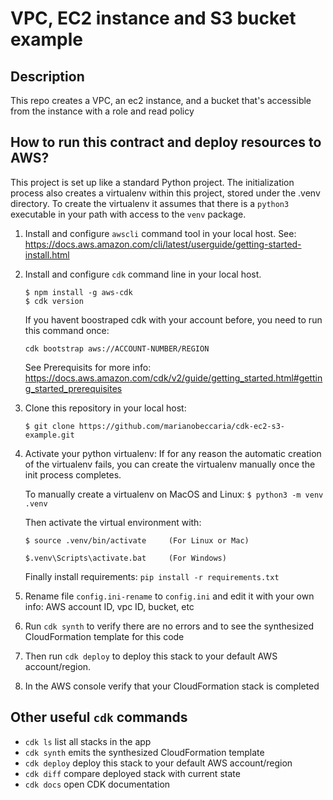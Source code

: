 # VPC, EC2 instance and S3 bucket example
## Description
This repo creates a VPC, an ec2 instance, and a bucket that's accessible from the instance with a role and read policy

## How to run this contract and deploy resources to AWS?
This project is set up like a standard Python project.  The initialization process also creates
a virtualenv within this project, stored under the .venv directory.  To create the virtualenv
it assumes that there is a `python3` executable in your path with access to the `venv` package.

1. Install and configure `awscli` command tool in your local host.
   See: https://docs.aws.amazon.com/cli/latest/userguide/getting-started-install.html

2. Install and configure `cdk` command line in your local host.
   ```
   $ npm install -g aws-cdk
   $ cdk version
   ```
   If you havent boostraped cdk with your account before, you need to run this command once:
   ```
   cdk bootstrap aws://ACCOUNT-NUMBER/REGION
   ```
   See Prerequisits for more info: https://docs.aws.amazon.com/cdk/v2/guide/getting_started.html#getting_started_prerequisites

3. Clone this repository in your local host: 
   ```
   $ git clone https://github.com/marianobeccaria/cdk-ec2-s3-example.git
   ```

4. Activate your python virtualenv:
   If for any reason the automatic creation of the virtualenv fails, you can create the virtualenv
   manually once the init process completes.
   
   To manually create a virtualenv on MacOS and Linux: `$ python3 -m venv .venv`

   Then activate the virtual environment with:
   ```
   $ source .venv/bin/activate     (For Linux or Mac)
   
   $.venv\Scripts\activate.bat     (For Windows)
   ```
   Finally install requirements:  `pip install -r requirements.txt`

5. Rename file `config.ini-rename` to `config.ini` and edit it with your own info: AWS account ID, vpc ID, bucket, etc

6. Run `cdk synth` to verify there are no errors and to see the synthesized CloudFormation template for this code

7. Then run `cdk deploy` to deploy this stack to your default AWS account/region. 

8. In the AWS console verify that your CloudFormation stack is completed

## Other useful `cdk` commands

 * `cdk ls`          list all stacks in the app
 * `cdk synth`       emits the synthesized CloudFormation template
 * `cdk deploy`      deploy this stack to your default AWS account/region
 * `cdk diff`        compare deployed stack with current state
 * `cdk docs`        open CDK documentation

